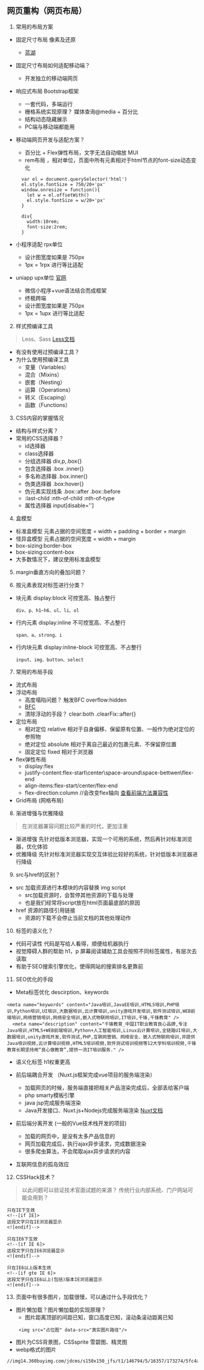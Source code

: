 ## 网页重构（网页布局）
1. 常用的布局方案
  + 固定尺寸布局   像素及还原
    - [蓝湖](https://lanhuapp.com/)
  + 固定尺寸布局如何适配移动端？  
    - 开发独立的移动端网页 
  + 响应式布局   Bootstrap框架
    - 一套代码，多端运行  
    - 栅格系统实现原理？ 媒体查询@media + 百分比
    - 结构动态隐藏展示
    - PC端与移动端都能用
  + 移动端网页开发与适配方案？
    - 百分比 + Flex弹性布局，文字无法自动缩放  MUI
    - rem布局 ，相对单位，页面中所有元素相对于html节点的font-size动态变化
    ```
      var el = document.querySelector('html')
      el.style.fontSize = 750/20+'px'
      window.onresize = function(){
        let w = el.offsetWith()
        el.style.fontSize = w/20+'px'
      }

      div{
        width:10rem;
        font-size:2rem;
      }
    ```
  + 小程序适配   rpx单位
    - 设计图宽度如果是 750px
    - 1px = 1rpx 进行等比适配

  + uniapp    upx单位
  [官网](https://uniapp.dcloud.io/)
    - 微信小程序+vue语法结合而成框架
    - 终极跨端
    - 设计图宽度如果是 750px
    - 1px = 1upx 进行等比适配

2. 样式预编译工具
> Less、Sass
[Less文档](https://less.bootcss.com/#%E6%A6%82%E8%A7%88)
  + 有没有使用过预编译工具？
  + 为什么使用预编译工具
    - 变量（Variables）
    - 混合（Mixins）
    - 嵌套（Nesting）
    - 运算（Operations）
    - 转义（Escaping）
    - 函数（Functions）

3. CSS内容的掌握情况
  + 结构与样式分离？
  + 常用的CSS选择器？
    - id选择器
    - class选择器
    - 分组选择器  div,p,.box{}
    - 包含选择器  .box .inner{}
    - 多名称选择器  .box.inner{}
    - 伪类选择器    .box:hover{}
    - 伪元素实现线条   .box::after  .box::before
    - :last-child  :nth-of-child  :nth-of-type
    - 属性选择器   input[disable='']

4. 盒模型
  + 标准盒模型    元素占据的空间宽度 = width + padding + border + margin
  + 怪异盒模型    元素占据的空间宽度 = width + margin
  + box-sizing:border-box
  + box-sizing:content-box
  + 大多数情况下，建议使用标准盒模型

5. margin垂直方向的叠加问题？

6. 按元素表现对标签进行分类？
  + 块元素  display:block   可控宽高、独占整行
    ```
    div、p、h1~h6、ul、li、ol
    ```
  + 行内元素 display:inline  不可控宽高、不占整行
    ```
    span、a、strong、i
    ```
  + 行内块元素  display:inline-block  可控宽高、不占整行
    ```
    input、img、button、select
    ```

7. 常用的布局手段
  + 流式布局
  + 浮动布局 
    - 高度塌陷问题？  触发BFC  overflow:hidden
    - [BFC](https://zhuanlan.zhihu.com/p/25321647)
    - 清除浮动的手段？ clear:both    .clearFix::after{}
  + 定位布局
    - 相对定位  relative   相对于自身偏移、保留原有位置、一般作为绝对定位的参照物
    - 绝对定位  absolute   相对于离自己最近的包裹元素、不保留原位置
    - 固定定位  fixed      相对于浏览器
  + flex弹性布局
    - display:flex
    - justify-content:flex-start\center\space-around\space-bettwen\flex-end
    - align-items:flex-start/center/flex-end
    - flex-direction:column   //会改变flex轴向
    [查看前端方法兼容性](https://caniuse.com/)
  + Grid布局 (网格布局)

8. 渐进增强与优雅降级
> 在浏览器兼容问题比较严重的时代，更加注重
  + 渐进增强  先针对低版本浏览器，实现一个可用的系统，然后再针对标准浏览器，优化体验
  + 优雅降级  先针对标准浏览器实现交互体验比较好的系统，针对低版本浏览器进行降级

9. src与href的区别？
  + src 加载资源进行本模块的内容替换  img  script
    - src加载资源时，会暂停其他资源的下载与处理
    - 也是我们经常将script放在html页面最底部的原因
  + href 资源的路径引用链接
    - 资源的下载不会停止当前文档的其他处理动作

10. 标签的语义化？
  + 代码可读性    代码是写给人看得，顺便给机器执行
  + 视觉障碍人群的帮助    h1，p  屏幕阅读辅助工具会按照不同标签属性，有层次去读取
  + 有助于SEO搜索引擎优化，使得网站的搜索排名更靠前
  
11. SEO优化的手段
  + Meta标签优化   descirption、keywords
  ```
  <meta name="keywords" content="Java培训,JavaEE培训,HTML5培训,PHP培训,Python培训,UI培训,大数据培训,云计算培训,unity游戏开发培训,软件测试培训,WEB前端培训,网络营销培训,网络安全培训,嵌入式物联网培训,IT培训,千锋,千锋教育" />
    <meta name="description" content="千锋教育_中国IT职业教育良心品牌,专注Java培训,HTML5+WEB前端培训,Python+人工智能培训,Linux云计算培训,全链路UI培训,大数据培训,unity游戏开发,软件测试,PHP,互联网营销、网络安全、嵌入式物联网培训,并提供Java培训视频,云计算培训视频,HTML5培训视频,软件测试培训视频等12大学科培训视频,千锋教育长期坚持用“良心做教育”,提供一流IT培训服务." />
  ```
  + 语义化标签   h1权重更高
  + 前后端耦合开发 （Nuxt.js框架完成vue项目的服务端渲染）
    - 加载网页的时候，服务端直接把相关产品渲染完成后，全部丢给客户端
    - php   smarty模板引擎
    - java  jsp完成服务端渲染
    - Java开发接口、Nuxt.js+Nodejs完成服务端渲染
    [Nuxt文档](https://www.nuxtjs.cn/)

  + 前后端分离开发 (一般的Vue技术栈开发的项目)
    - 加载的网页中，是没有太多产品信息的
    - 网页加载完成后，执行ajax异步请求，完成数据渲染
    - 很多爬虫算法，不会爬取ajax异步请求的内容
  
  + 互联网信息的孤岛效应

12. CSSHack技术？
> 以此问题可以验证技术官面试题的来源？
> 传统行业内部系统、门户网站可能会用到？
```
只在IE下生效
<!--[if IE]>
这段文字只在IE浏览器显示
<![endif]-->

只在IE6下生效
<!--[if IE 6]>
这段文字只在IE6浏览器显示
<![endif]-->

只在IE6以上版本生效
<!--[if gte IE 6]>
这段文字只在IE6以上(包括)版本IE浏览器显示
<![endif]-->
```

13. 页面中有很多图片，加载很慢，可以通过什么手段优化？
  + 图片懒加载？图片懒加载的实现原理？
    - 图片距离顶部的间距已知，窗口高度已知，滚动条滚动距离已知
    ```
     <img src="占位图" data-src="真实图片路径"/>
    ```
  + 图片为CSS背景图，CSSsprite 雪碧图、精灵图
  + webp格式的图片
  ```
  //img14.360buyimg.com/jdcms/s150x150_jfs/t1/146794/5/16357/173274/5fc4ace0Edf360ce4/983618c9b84065c4.jpg.webp
  ```






